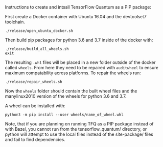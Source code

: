 Instructions to create and intsall TensorFlow Quantum as a PIP package:

First create a Docker container with Ubuntu 16.04 and the devtoolset7 toolchain.
```
./release/open_ubuntu_docker.sh
```
Then build pip packages for python 3.6 and 3.7 inside of the docker with:
```
./release/build_all_wheels.sh
exit
```

The resulting `.whl` files will be placed in a new folder outside of the docker called
`wheels`. From here they need to be repaired with `auditwheel` to ensure maximum
compatability across platforms. To repair the wheels run:
```
./release/repair_wheels.sh
```

Now the `wheels` folder should contain the built wheel files and the manylinux2010
version of the wheels for python 3.6 and 3.7.

A wheel can be installed with:
```
python3 -m pip install --user wheels/name_of_wheel.whl
```

Note, that if you are planning on running TFQ as a PIP package instead of
with Bazel, you cannot run from the tensorflow_quantum/ directory, or python will attempt
to use the local files instead of the site-package/ files and fail to find
dependencies.
